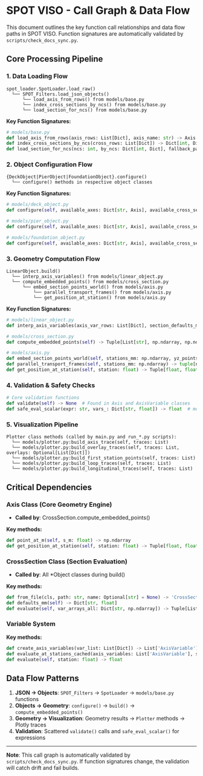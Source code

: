 # SPOT VISO - Call Graph & Data Flow

This document outlines the key function call relationships and data flow paths in SPOT VISO. Function signatures are automatically validated by `scripts/check_docs_sync.py`.

## Core Processing Pipeline

### 1. Data Loading Flow
```
spot_loader.SpotLoader.load_raw()
  └── SPOT_Filters.load_json_objects()
      └── load_axis_from_rows() from models/base.py
      └── index_cross_sections_by_ncs() from models/base.py  
      └── load_section_for_ncs() from models/base.py
```

**Key Function Signatures:**
```python
# models/base.py
def load_axis_from_rows(axis_rows: List[Dict], axis_name: str) -> Axis
def index_cross_sections_by_ncs(cross_rows: List[Dict]) -> Dict[int, Dict]
def load_section_for_ncs(ncs: int, by_ncs: Dict[int, Dict], fallback_path: str) -> CrossSection
```

### 2. Object Configuration Flow  
```
{DeckObject|PierObject|FoundationObject}.configure()
  └── configure() methods in respective object classes
```

**Key Function Signatures:**
```python
# models/deck_object.py
def configure(self, available_axes: Dict[str, Axis], available_cross_sections: Dict[int, CrossSection], available_mainstations: Dict[str, List[MainStationRef]], axis_name: Optional[str] = None, cross_section_ncs: Optional[List[int]] = None, mainstation_name: Optional[str] = None) -> None

# models/pier_object.py  
def configure(self, available_axes: Dict[str, Axis], available_cross_sections: Dict[int, CrossSection], available_mainstations: Dict[str, List], axis_name: Optional[str] = None, cross_section_ncs: Optional[List[int]] = None, mainstation_name: Optional[str] = None) -> None

# models/foundation_object.py
def configure(self, available_axes: Dict[str, Axis], available_cross_sections: Dict[int, CrossSection], available_mainstations: Dict[str, List[MainStationRef]], axis_name: Optional[str] = None, cross_section_ncs: Optional[List[int]] = None, mainstation_name: Optional[str] = None) -> None
```

### 3. Geometry Computation Flow
```
LinearObject.build()
  └── interp_axis_variables() from models/linear_object.py
  └── compute_embedded_points() from models/cross_section.py
      └── embed_section_points_world() from models/axis.py
          └── parallel_transport_frames() from models/axis.py
          └── get_position_at_station() from models/axis.py
```

**Key Function Signatures:**
```python
# models/linear_object.py
def interp_axis_variables(axis_var_rows: List[Dict], section_defaults_mm: Dict[str, float], stations_m: List[float]) -> Dict[str, np.ndarray]

# models/cross_section.py  
def compute_embedded_points(self) -> Tuple[List[str], np.ndarray, np.ndarray, np.ndarray, np.ndarray, List[np.ndarray]]

# models/axis.py
def embed_section_points_world(self, stations_mm: np.ndarray, yz_points_mm: np.ndarray, x_offsets_mm: np.ndarray | None = None, rotation_deg: float | np.ndarray = 0.0, plan_rotation_deg: float | np.ndarray = 0.0) -> np.ndarray
def parallel_transport_frames(self, stations_mm: np.ndarray) -> tuple[np.ndarray, np.ndarray, np.ndarray]
def get_position_at_station(self, station: float) -> Tuple[float, float, float]
```

### 4. Validation & Safety Checks
```python
# Core validation functions
def validate(self) -> None  # Found in Axis and AxisVariable classes
def safe_eval_scalar(expr: str, vars_: Dict[str, float]) -> float  # models/utils.py
```

### 5. Visualization Pipeline
```
Plotter class methods (called by main.py and run_*.py scripts):
  └── models/plotter.py:build_axis_trace(self, traces: List)
  └── models/plotter.py:build_overlay_traces(self, traces: List, overlays: Optional[List[Dict]])
  └── models/plotter.py:build_first_station_points(self, traces: List)
  └── models/plotter.py:build_loop_traces(self, traces: List)
  └── models/plotter.py:build_longitudinal_traces(self, traces: List)
```

## Critical Dependencies

### Axis Class (Core Geometry Engine)
- **Called by**: CrossSection.compute_embedded_points()

**Key methods:**
```python
def point_at_m(self, s_m: float) -> np.ndarray
def get_position_at_station(self, station: float) -> Tuple[float, float, float]
```

### CrossSection Class (Section Evaluation)
- **Called by**: All *Object classes during build()

**Key methods:**
```python
def from_file(cls, path: str, name: Optional[str] = None) -> 'CrossSection'
def defaults_mm(self) -> Dict[str, float]
def evaluate(self, var_arrays_all: Dict[str, np.ndarray]) -> Tuple[List[str], np.ndarray, np.ndarray, List[np.ndarray]]
```

### Variable System
**Key methods:**
```python
def create_axis_variables(var_list: List[Dict]) -> List['AxisVariable']
def evaluate_at_stations_cached(axis_variables: List['AxisVariable'], stations: List[float]) -> List[Dict[str, float]]
def evaluate(self, station: float) -> float
```

## Data Flow Patterns

1. **JSON → Objects**: `SPOT_Filters` → `SpotLoader` → `models/base.py` functions
2. **Objects → Geometry**: `configure()` → `build()` → `compute_embedded_points()`  
3. **Geometry → Visualization**: Geometry results → `Plotter` methods → Plotly traces
4. **Validation**: Scattered `validate()` calls and `safe_eval_scalar()` for expressions

---
**Note**: This call graph is automatically validated by `scripts/check_docs_sync.py`. If function signatures change, the validation will catch drift and fail builds.